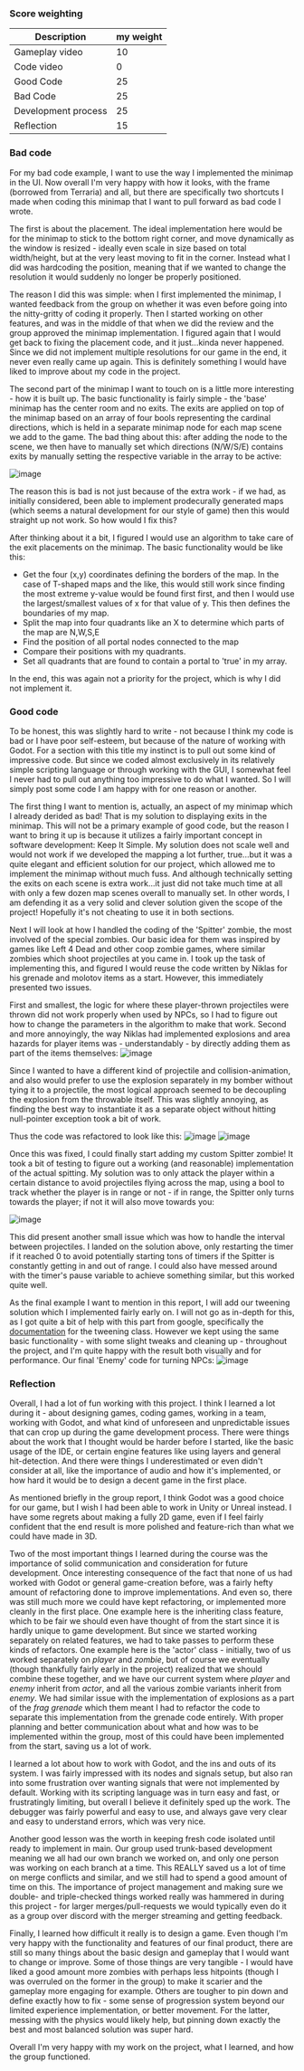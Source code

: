 ### Score weighting
|Description | my weight |
|----|----|
|Gameplay video | 10 |
|Code video | 0 |
|Good Code  | 25 |
|Bad Code | 25 |
|Development process | 25 |
|Reflection | 15 |


### Bad code
For my bad code example, I want to use the way I implemented the minimap in the UI. Now overall I'm very happy with how it looks, with the frame (borrowed from Terraria) and all, but there are specifically two shortcuts I made when coding this minimap that I want to pull forward as bad code I wrote.

The first is about the placement. The ideal implementation here would be for the minimap to stick to the bottom right corner, and move dynamically as the window is resized - ideally even scale in size based on total width/height, but at the very least moving to fit in the corner. Instead what I did was hardcoding the position, meaning that if we wanted to change the resolution it would suddenly no longer be properly positioned.

The reason I did this was simple: when I first implemented the minimap, I wanted feedback from the group on whether it was even before going into the nitty-gritty of coding it properly. Then I started working on other features, and was in the middle of that when we did the review and the group approved the minimap implementation. I figured again that I would get back to fixing the placement code, and it just...kinda never happened. Since we did not implement multiple resolutions for our game in the end, it never even really came up again. This is definitely something I would have liked to improve about my code in the project.

The second part of the minimap I want to touch on is a little more interesting - how it is built up. The basic functionality is fairly simple - the 'base' minimap has the center room and no exits. The exits are applied on top of the minimap based on an array of four bools representing the cardinal directions, which is held in a separate minimap node for each map scene we add to the game. The bad thing about this: after adding the node to the scene, we then have to manually set which directions (N/W/S/E) contains exits by manually setting the respective variable in the array to be active:

![image](https://user-images.githubusercontent.com/76155230/145729774-3090a9c4-e42f-4b72-bd22-686d58d7288b.png)


The reason this is bad is not just because of the extra work - if we had, as initially considered, been able to implement prodecurally generated maps (which seems a natural development for our style of game) then this would straight up not work. So how would I fix this?

After thinking about it a bit, I figured I would use an algorithm to take care of the exit placements on the minimap. The basic functionality would be like this:

* Get the four (x,y) coordinates defining the borders of the map. In the case of T-shaped maps and the like, this would still work since finding the most extreme y-value would be found first first, and then I would use the largest/smallest values of x for that value of y. This then defines the boundaries of my map.
* Split the map into four quadrants like an X to determine which parts of the map are N,W,S,E
* Find the position of all portal nodes connected to the map
* Compare their positions with my quadrants.
* Set all quadrants that are found to contain a portal to 'true' in my array.

In the end, this was again not a priority for the project, which is why I did not implement it.

### Good code
To be honest, this was slightly hard to write - not because I think my code is bad or I have poor self-esteem, but because of the nature of working with Godot. For a section with this title my instinct is to pull out some kind of impressive code. But since we coded almost exclusively in its relatively simple scripting language or through working with the GUI, I somewhat feel I never had to pull out anything too impressive to do what I wanted. So I will simply post some code I am happy with for one reason or another.

The first thing I want to mention is, actually, an aspect of my minimap which I already derided as bad! That is my solution to displaying exits in the minimap. This will not be a primary example of good code, but the reason I want to bring it up is because it utilizes a fairly important concept in software development: Keep It Simple. My solution does not scale well and would not work if we developed the mapping a lot further, true...but it was a quite elegant and efficient solution for our project, which allowed me to implement the minimap without much fuss. And although technically setting the exits on each scene is extra work...it just did not take much time at all with only a few dozen map scenes overall to manually set. In other words, I am defending it as a very solid and clever solution given the scope of the project! Hopefully it's not cheating to use it in both sections.

Next I will look at how I handled the coding of the 'Spitter' zombie, the most involved of the special zombies. Our basic idea for them was inspired by games like Left 4 Dead and other coop zombie games, where similar zombies which shoot projectiles at you came in. I took up the task of implementing this, and figured I would reuse the code written by Niklas for his grenade and molotov items as a start. However, this immediately presented two issues.

First and smallest, the logic for where these player-thrown projectiles were thrown did not work properly when used by NPCs, so I had to figure out how to change the parameters in the algorithm to make that work. Second and more annoyingly, the way Niklas had implemented explosions and area hazards for player items was - understandably - by directly adding them as part of the items themselves:
![image](https://user-images.githubusercontent.com/76155230/145728543-0b67420c-8995-4944-850d-7ccdf9f3dac8.png)


Since I wanted to have a different kind of projectile and collision-animation, and also would prefer to use the explosion separately in my bomber without tying it to a projectile, the most logical approach seemed to be decoupling the explosion from the throwable itself. This was slightly annoying, as finding the best way to instantiate it as a separate object without hitting null-pointer exception took a bit of work.

Thus the code was refactored to look like this:
![image](https://user-images.githubusercontent.com/76155230/145728725-f719a1b1-e8e9-4fd9-bdca-a7ee7877d34e.png) ![image](https://user-images.githubusercontent.com/76155230/145728753-76d1449e-b378-4b90-aa3b-edc07ff499e2.png)

Once this was fixed, I could finally start adding my custom Spitter zombie! It took a bit of testing to figure out a working (and reasonable) implementation of the actual spitting. My solution was to only attack the player within a certain distance to avoid projectiles flying across the map, using a bool to track whether the player is in range or not - if in range, the Spitter only turns towards the player; if not it will also move towards you:

![image](https://user-images.githubusercontent.com/76155230/145729305-ab996315-8f26-4e78-8d07-973082b3c440.png)


This did present another small issue which was how to handle the interval between projectiles. I landed on the solution above, only restarting the timer if it reached 0 to avoid potentially starting tons of timers if the Spitter is constantly getting in and out of range. I could also have messed around with the timer's pause variable to achieve something similar, but this worked quite well.


As the final example I want to mention in this report, I will add our tweening solution which I implemented fairly early on. I will not go as in-depth for this, as I got quite a bit of help with this part from google, specifically the [documentation](https://docs.godotengine.org/en/stable/classes/class_tween.html) for the tweening class. However we kept using the same basic functionality - with some slight tweaks and cleaning up - throughout the project, and I'm quite happy with the result both visually and for performance. Our final 'Enemy' code for turning NPCs:
![image](https://user-images.githubusercontent.com/76155230/145729091-df471c55-c636-498e-ae68-c94a740899a8.png)


### Reflection
Overall, I had a lot of fun working with this project. I think I learned a lot during it - about designing games, coding games, working in a team, working with Godot, and what kind of unforeseen and unpredictable issues that can crop up during the game development process. There were things about the work that I thought would be harder before I started, like the basic usage of the IDE, or certain engine features like using layers and general hit-detection. And there were things I underestimated or even didn't consider at all, like the importance of audio and how it's implemented, or how hard it would be to design a decent game in the first place.

As mentioned briefly in the group report, I think Godot was a good choice for our game, but I wish I had been able to work in Unity or Unreal instead. I have some regrets about making a fully 2D game, even if I feel fairly confident that the end result is more polished and feature-rich than what we could have made in 3D.

Two of the most important things I learned during the course was the importance of solid communication and consideration for future development. Once interesting consequence of the fact that none of us had worked with Godot or general game-creation before, was a fairly hefty amount of refactoring done to improve implementations. And even so, there was still much more we could have kept refactoring, or implemented more cleanly in the first place. One example here is the inheriting class feature, which to be fair we should even have thought of from the start since it is hardly unique to game development. But since we started working separately on related features, we had to take passes to perform these kinds of refactors. One example here is the 'actor' class - initially, two of us worked separately on *player* and *zombie*, but of course we eventually (though thankfully fairly early in the project) realized that we should combine these together, and we have our current system where *player* and *enemy* inherit from *actor*, and all the various zombie variants inherit from *enemy*. We had similar issue with the implementation of explosions as a part of the *frag grenade* which them meant I had to refactor the code to separate this implementation from the grenade code entirely. With proper planning and better communication about what and how was to be implemented within the group, most of this could have been implemented from the start, saving us a lot of work.

I learned a lot about how to work with Godot, and the ins and outs of its system. I was fairly impressed with its nodes and signals setup, but also ran into some frustration over wanting signals that were not implemented by default. Working with its scripting language was in turn easy and fast, or frustratingly limiting, but overall I believe it definitely sped up the work. The debugger was fairly powerful and easy to use, and always gave very clear and easy to understand errors, which was very nice.

Another good lesson was the worth in keeping fresh code isolated until ready to implement in main. Our group used trunk-based development meaning we all had our own branch we worked on, and only one person was working on each branch at a time. This REALLY saved us a lot of time on merge conflicts and similar, and we still had to spend a good amount of time on this. The importance of project management and making sure we double- and triple-checked things worked really was hammered in during this project - for larger merges/pull-requests we would typically even do it as a group over discord with the merger streaming and getting feedback.

Finally, I learned how difficult it really is to design a game. Even though I'm very happy with the functionality and features of our final product, there are still so many things about the basic design and gameplay that I would want to change or improve. Some of those things are very tangible - I would have liked a good amount more zombies with perhaps less hitpoints (though I was overruled on the former in the group) to make it scarier and the gameplay more engaging for example. Others are tougher to pin down and define exactly how to fix - some sense of progression system beyond our limited experience implementation, or better movement. For the latter, messing with the physics would likely help, but pinning down exactly the best and most balanced solution was super hard.

Overall I'm very happy with my work on the project, what I learned, and how the group functioned.
